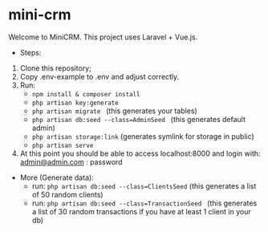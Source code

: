 # mini-crm
Welcome to MiniCRM. 
This project uses Laravel + Vue.js.

+ Steps:
1. Clone this repository;
2. Copy .env-example to .env and adjust correctly.
3. Run: 
    - <code>npm install & composer install</code>
    - <code>php artisan key:generate</code>
    - <code>php artisan migrate </code> (this generates your tables)
    - <code>php artisan db:seed --class=AdminSeed </code> (this generates default admin)
    - <code>php artisan storage:link</code> (generates symlink for storage in public)
    - <code>php artisan serve</code>
4. At this point you should be able to access localhost:8000
and login with:  admin@admin.com : password

+ More (Generate data): 
    - run: <code>php artisan db:seed --class=ClientsSeed</code> (this generates a list of 50 random clients)
    - run: <code>php artisan db:seed --class=TransactionSeed </code>
    (this generates a list of 30 random transactions if you have at least 1 client in your db)
